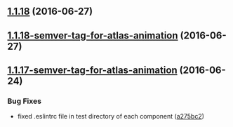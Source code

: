 <a name="1.1.18"></a>
## [1.1.18](https://aui-team-bot/https://bitbucket.org/atlassian/atlaskit-spike/compare/1.1.18-semver-tag-for-atlas-animation...v1.1.18) (2016-06-27)



<a name="1.1.18-semver-tag-for-atlas-animation"></a>
## [1.1.18-semver-tag-for-atlas-animation](https://aui-team-bot/https://bitbucket.org/atlassian/atlaskit-spike/compare/1.1.17-semver-tag-for-atlas-animation...1.1.18-semver-tag-for-atlas-animation) (2016-06-27)



<a name="1.1.17-semver-tag-for-atlas-animation"></a>
## [1.1.17-semver-tag-for-atlas-animation](https://aui-team-bot/https://bitbucket.org/atlassian/atlaskit-spike/compare/a275bc2...1.1.17-semver-tag-for-atlas-animation) (2016-06-24)


### Bug Fixes

* fixed .eslintrc file in test directory of each component ([a275bc2](https://aui-team-bot/https://bitbucket.org/atlassian/atlaskit-spike/commits/a275bc2))



